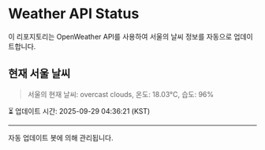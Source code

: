 
# Weather API Status

이 리포지토리는 OpenWeather API를 사용하여 서울의 날씨 정보를 자동으로 업데이트합니다.

## 현재 서울 날씨
> 서울의 현재 날씨: overcast clouds, 온도: 18.03°C, 습도: 96%

⏳ 업데이트 시간: 2025-09-29 04:36:21 (KST)

---
자동 업데이트 봇에 의해 관리됩니다.
